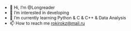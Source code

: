 - 👋 Hi, I’m @Longreader
- 👀 I’m interested in developing
- 🌱 I’m currently learning Python & C & C++ & Data Analysis
- 📫 How to reach me rokirokz@mail.ru

<!---
Longreader/Longreader is a ✨ special ✨ repository because its `README.md` (this file) appears on your GitHub profile.
You can click the Preview link to take a look at your changes.
--->
